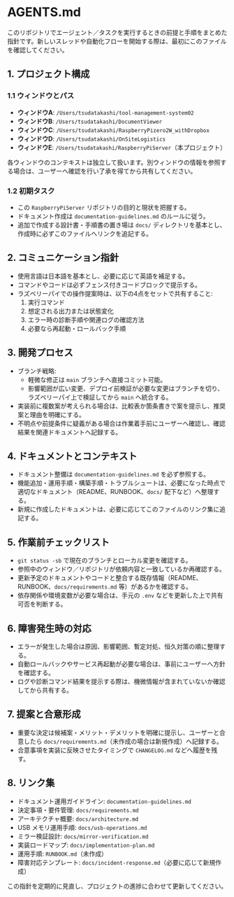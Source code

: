 # AGENTS.md

このリポジトリでエージェント／タスクを実行するときの前提と手順をまとめた指針です。新しいスレッドや自動化フローを開始する際は、最初にこのファイルを確認してください。

## 1. プロジェクト構成

### 1.1 ウィンドウとパス
- **ウィンドウA**: `/Users/tsudatakashi/tool-management-system02`
- **ウィンドウB**: `/Users/tsudatakashi/DocumentViewer`
- **ウィンドウC**: `/Users/tsudatakashi/RaspberryPizero2W_withDropbox`
- **ウィンドウD**: `/Users/tsudatakashi/OnSiteLogistics`
- **ウィンドウE**: `/Users/tsudatakashi/RaspberryPiServer`（本プロジェクト）

各ウィンドウのコンテキストは独立して扱います。別ウィンドウの情報を参照する場合は、ユーザーへ確認を行い了承を得てから共有してください。

### 1.2 初期タスク
- この `RaspberryPiServer` リポジトリの目的と現状を把握する。
- ドキュメント作成は `documentation-guidelines.md` のルールに従う。
- 追加で作成する設計書・手順書の置き場は `docs/` ディレクトリを基本とし、作成時に必ずこのファイルへリンクを追記する。

## 2. コミュニケーション指針
- 使用言語は日本語を基本とし、必要に応じて英語を補足する。
- コマンドやコードは必ずフェンス付きコードブロックで提示する。
- ラズベリーパイでの操作提案時は、以下の4点をセットで共有すること:
  1. 実行コマンド
  2. 想定される出力または状態変化
  3. エラー時の診断手順や関連ログの確認方法
  4. 必要なら再起動・ロールバック手順

## 3. 開発プロセス
- ブランチ戦略:
  - 軽微な修正は `main` ブランチへ直接コミット可能。
  - 影響範囲が広い変更、デプロイ前検証が必要な変更はブランチを切り、ラズベリーパイ上で検証してから `main` へ統合する。
- 実装前に複数案が考えられる場合は、比較表か箇条書きで案を提示し、推奨案と理由を明確にする。
- 不明点や前提条件に疑義がある場合は作業着手前にユーザーへ確認し、確認結果を関連ドキュメントへ記録する。

## 4. ドキュメントとコンテキスト
- ドキュメント整備は `documentation-guidelines.md` を必ず参照する。
- 機能追加・運用手順・構築手順・トラブルシュートは、必要になった時点で適切なドキュメント（README、RUNBOOK、`docs/` 配下など）へ整理する。
- 新規に作成したドキュメントは、必要に応じてこのファイルのリンク集に追記する。

## 5. 作業前チェックリスト
- `git status -sb` で現在のブランチとローカル変更を確認する。
- 参照中のウィンドウ／リポジトリが依頼内容と一致しているか再確認する。
- 更新予定のドキュメントやコードと整合する既存情報（README、RUNBOOK、`docs/requirements.md` 等）があるかを確認する。
- 依存関係や環境変数が必要な場合は、手元の `.env` などを更新した上で共有可否を判断する。

## 6. 障害発生時の対応
- エラーが発生した場合は原因、影響範囲、暫定対処、恒久対策の順に整理する。
- 自動ロールバックやサービス再起動が必要な場合は、事前にユーザーへ方針を確認する。
- ログや診断コマンド結果を提示する際は、機微情報が含まれていないか確認してから共有する。

## 7. 提案と合意形成
- 重要な決定は候補案・メリット・デメリットを明確に提示し、ユーザーと合意したら `docs/requirements.md`（未作成の場合は新規作成）へ記録する。
- 合意事項を実装に反映させたタイミングで `CHANGELOG.md` などへ履歴を残す。

## 8. リンク集
- ドキュメント運用ガイドライン: `documentation-guidelines.md`
- 決定事項・要件管理: `docs/requirements.md`
- アーキテクチャ概要: `docs/architecture.md`
- USB メモリ運用手順: `docs/usb-operations.md`
- ミラー検証設計: `docs/mirror-verification.md`
- 実装ロードマップ: `docs/implementation-plan.md`
- 運用手順: `RUNBOOK.md`（未作成）
- 障害対応テンプレート: `docs/incident-response.md`（必要に応じて新規作成）

この指針を定期的に見直し、プロジェクトの進捗に合わせて更新してください。

